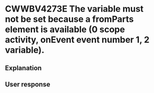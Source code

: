 # CWWBV4273E The variable must not be set because a fromParts element is available (0 scope activity, onEvent event number 1, 2 variable).

## Explanation

## User response